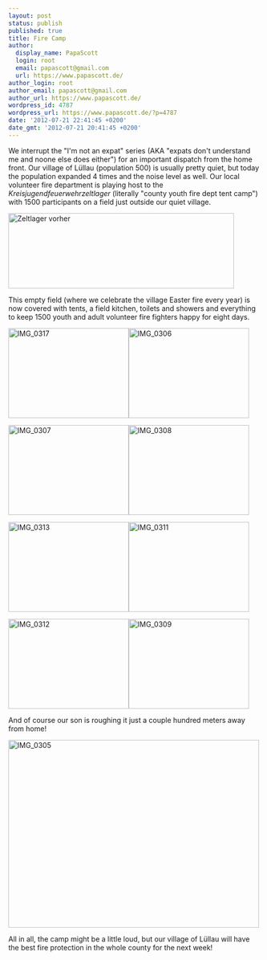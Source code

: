 ```yaml
---
layout: post
status: publish
published: true
title: Fire Camp
author:
  display_name: PapaScott
  login: root
  email: papascott@gmail.com
  url: https://www.papascott.de/
author_login: root
author_email: papascott@gmail.com
author_url: https://www.papascott.de/
wordpress_id: 4787
wordpress_url: https://www.papascott.de/?p=4787
date: '2012-07-21 22:41:45 +0200'
date_gmt: '2012-07-21 20:41:45 +0200'
---
```

<p>We interrupt the "I'm not an expat" series (AKA "expats don't understand me and noone else does either") for an important dispatch from the home front. Our village of Lüllau (population 500) is usually pretty quiet, but today the population expanded 4 times and the noise level as well. Our local volunteer fire department is playing host to the <em>Kreisjugendfeuerwehrzeltlager</em> (literally "county youth fire dept tent camp") with 1500 participants on a field just outside our quiet village.</p>
<p><img src="https://www.papascott.de/wordpress/wp-content/uploads/2012/07/feld.png"  alt="Zeltlager vorher"  border="0"  width="450"  height="150" /></p>
<p>This empty field (where we celebrate the village Easter fire every year) is now covered with tents, a field kitchen, toilets and showers and everything to keep 1500 youth and adult volunteer fire fighters happy for eight days. </p>
<p><a href="http://www.flickr.com/photos/51035717986@N01/7617303796" title="View 'IMG_0317' on Flickr.com"><img border="0" alt="IMG_0317" width="240" src="9.staticflickr.com/8142/7617303796_bb438649f7_m.jpg" height="179"/></a><a href="http://www.flickr.com/photos/51035717986@N01/7617268292" title="View 'IMG_0306' on Flickr.com"><img border="0" alt="IMG_0306" width="240" src="8.staticflickr.com/7280/7617268292_57dd20c4b5_m.jpg" height="179"/></a></p>
<p><a href="http://www.flickr.com/photos/51035717986@N01/7617271638" title="View 'IMG_0307' on Flickr.com"><img border="0" alt="IMG_0307" width="240" src="9.staticflickr.com/8290/7617271638_14cd1b2a59_m.jpg" height="179"/></a><a href="http://www.flickr.com/photos/51035717986@N01/7617275752" title="View 'IMG_0308' on Flickr.com"><img border="0" alt="IMG_0308" width="240" src="9.staticflickr.com/8161/7617275752_96e82d7915_m.jpg" height="179"/></a></p>
<p><a href="http://www.flickr.com/photos/51035717986@N01/7617290470" title="View 'IMG_0313' on Flickr.com"><img border="0" alt="IMG_0313" width="240" src="9.staticflickr.com/8163/7617290470_126f0d5d14_m.jpg" height="179"/></a><a href="http://www.flickr.com/photos/51035717986@N01/7617285432" title="View 'IMG_0311' on Flickr.com"><img border="0" alt="IMG_0311" width="240" src="9.staticflickr.com/8287/7617285432_2a6a76cbc5_m.jpg" height="179"/></a> </p>
<p><a href="http://www.flickr.com/photos/51035717986@N01/7617287928" title="View 'IMG_0312' on Flickr.com"><img border="0" alt="IMG_0312" width="240" src="9.staticflickr.com/8159/7617287928_c7125432a2_m.jpg" height="179"/></a><a href="http://www.flickr.com/photos/51035717986@N01/7617278608" title="View 'IMG_0309' on Flickr.com"><img border="0" alt="IMG_0309" width="240" src="9.staticflickr.com/8166/7617278608_0313593420_m.jpg" height="179"/></a></p>
<p>And of course our son is roughing it just a couple hundred meters away from home!</p>
<p><a href="http://www.flickr.com/photos/51035717986@N01/7617261790" title="View 'IMG_0305' on Flickr.com"><img border="0" alt="IMG_0305" width="500" src="8.staticflickr.com/7249/7617261790_25fcdcf42b.jpg" height="374"/></a></p>
<p>All in all, the camp might be a little loud, but our village of Lüllau will have the best fire protection in the whole county for the next week!</p>
